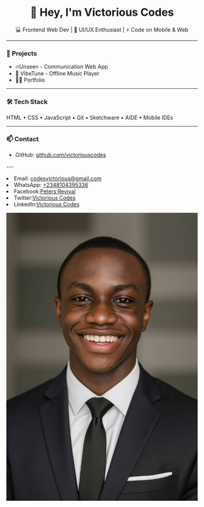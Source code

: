 <h1 align="center">👋 Hey, I'm Victorious Codes</h1>

<p align="center">
  💻 Frontend Web Dev | 🎨 UI/UX Enthusiast | ⚡ Code on Mobile & Web
</p>

---

### 🚀 Projects

- 🔥Unseen - Communication Web App
- 🎵 VibeTune - Offline Music Player
- 👨‍💻 Portfolio

---

### 🛠️ Tech Stack

HTML • CSS • JavaScript • Git • Sketchware • AIDE • Mobile IDEs

---

### 📫 Contact

- GitHub: [github.com/victoriouscodes](https://github.com/codeexe-revival)



---<li>Email: <a href="mailto:codesvictorious@gmail.com">codesvictorious@gmail.com</a></li>
        <li>WhatsApp: <a href="https://wa.me/2348104395336">+2348104395336</a></li>
        <li>Facebook:<a href="https://www.facebook.com/share/19dXFRop2i/">Peters Revival</a></li>
        <li>Twitter:<a href="https://x.com/codesVictorious?s=09">Victorious Codes</a></li>
        <li>LinkedIn:<a href="https://www.linkedin.com/in/victorious-codes-b80a2b374?utm_source=share&utm_campaign=share_via&utm_content=profile&utm_medium=android_app">Victorious Codes</a></li>

![Me](victorious.jpg)
